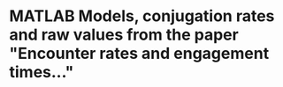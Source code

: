 # MATLAB Models, conjugation rates and raw values from the paper "Encounter rates and engagement times..."

